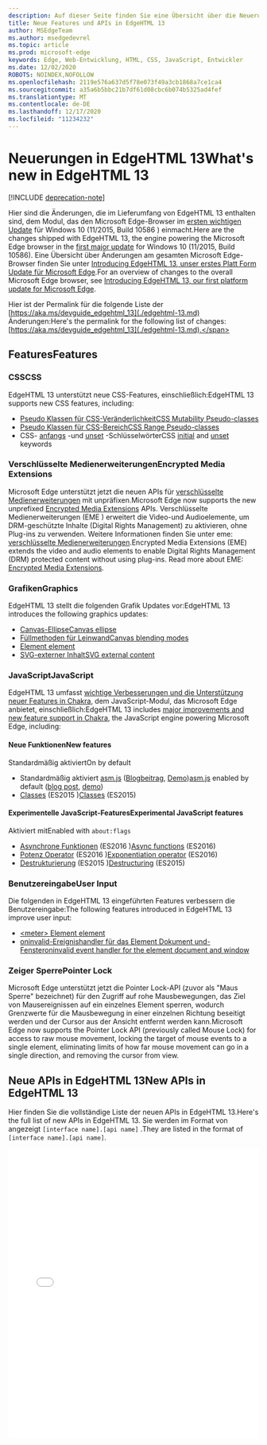 ```yaml
---
description: Auf dieser Seite finden Sie eine Übersicht über die Neuerungen in EdgeHTML 13.
title: Neue Features und APIs in EdgeHTML 13
author: MSEdgeTeam
ms.author: msedgedevrel
ms.topic: article
ms.prod: microsoft-edge
keywords: Edge, Web-Entwicklung, HTML, CSS, JavaScript, Entwickler
ms.date: 12/02/2020
ROBOTS: NOINDEX,NOFOLLOW
ms.openlocfilehash: 2119e576a637d5f78e073f49a3cb1868a7ce1ca4
ms.sourcegitcommit: a35a6b5bbc21b7df61d08cbc6b074b5325ad4fef
ms.translationtype: MT
ms.contentlocale: de-DE
ms.lasthandoff: 12/17/2020
ms.locfileid: "11234232"
---
```

# <span data-ttu-id="e76ec-104">Neuerungen in EdgeHTML 13</span><span class="sxs-lookup"><span data-stu-id="e76ec-104">What's new in EdgeHTML 13</span></span>  

[!INCLUDE [deprecation-note](../../includes/legacy-edge-note.md)]  

<span data-ttu-id="e76ec-105">Hier sind die Änderungen, die im Lieferumfang von EdgeHTML 13 enthalten sind, dem Modul, das den Microsoft Edge-Browser im [ersten wichtigen Update](https://blogs.windows.com/windowsexperience/2015/11/12) für Windows 10 (11/2015, Build 10586 \) einmacht.</span><span class="sxs-lookup"><span data-stu-id="e76ec-105">Here are the changes shipped with EdgeHTML 13, the engine powering the Microsoft Edge browser in the [first major update](https://blogs.windows.com/windowsexperience/2015/11/12) for Windows 10 \(11/2015, Build 10586\).</span></span>  <span data-ttu-id="e76ec-106">Eine Übersicht über Änderungen am gesamten Microsoft Edge-Browser finden Sie unter [Introducing EdgeHTML 13, unser erstes Platt Form Update für Microsoft Edge](https://blogs.windows.com/msedgedev/2015/11/16).</span><span class="sxs-lookup"><span data-stu-id="e76ec-106">For an overview of changes to the overall Microsoft Edge browser, see [Introducing EdgeHTML 13, our first platform update for Microsoft Edge](https://blogs.windows.com/msedgedev/2015/11/16).</span></span>  

<span data-ttu-id="e76ec-107">Hier ist der Permalink für die folgende Liste der  [https://aka.ms/devguide_edgehtml_13](./edgehtml-13.md) Änderungen:</span><span class="sxs-lookup"><span data-stu-id="e76ec-107">Here's the permalink for the following list of changes:  [https://aka.ms/devguide_edgehtml_13](./edgehtml-13.md).</span></span>  

## <span data-ttu-id="e76ec-108">Features</span><span class="sxs-lookup"><span data-stu-id="e76ec-108">Features</span></span>  

### <span data-ttu-id="e76ec-109">CSS</span><span class="sxs-lookup"><span data-stu-id="e76ec-109">CSS</span></span>  

<span data-ttu-id="e76ec-110">EdgeHTML 13 unterstützt neue CSS-Features, einschließlich:</span><span class="sxs-lookup"><span data-stu-id="e76ec-110">EdgeHTML 13 supports new CSS features, including:</span></span>  

*   [<span data-ttu-id="e76ec-111">Pseudo Klassen für CSS-Veränderlichkeit</span><span class="sxs-lookup"><span data-stu-id="e76ec-111">CSS Mutability Pseudo-classes</span></span>](https://developer.microsoft.com/microsoft-edge/platform/status/cssmutabilitypseudoclasses)  
*   [<span data-ttu-id="e76ec-112">Pseudo Klassen für CSS-Bereich</span><span class="sxs-lookup"><span data-stu-id="e76ec-112">CSS Range Pseudo-classes</span></span>](https://developer.microsoft.com/microsoft-edge/platform/status/cssrangepseudoclasses)  
*   <span data-ttu-id="e76ec-113">CSS- [anfangs](https://developer.microsoft.com/microsoft-edge/platform/status/cssinitialvalue) -und [unset](https://developer.microsoft.com/microsoft-edge/platform/status/cssunsetvalue) -Schlüsselwörter</span><span class="sxs-lookup"><span data-stu-id="e76ec-113">CSS [initial](https://developer.microsoft.com/microsoft-edge/platform/status/cssinitialvalue) and [unset](https://developer.microsoft.com/microsoft-edge/platform/status/cssunsetvalue) keywords</span></span>  

### <span data-ttu-id="e76ec-114">Verschlüsselte Medienerweiterungen</span><span class="sxs-lookup"><span data-stu-id="e76ec-114">Encrypted Media Extensions</span></span>  

<span data-ttu-id="e76ec-115">Microsoft Edge unterstützt jetzt die neuen APIs für [verschlüsselte Medienerweiterungen](https://w3.org/TR/encrypted-media) mit unpräfixen.</span><span class="sxs-lookup"><span data-stu-id="e76ec-115">Microsoft Edge now supports the new unprefixed [Encrypted Media Extensions](https://w3.org/TR/encrypted-media) APIs.</span></span>  <span data-ttu-id="e76ec-116">Verschlüsselte Medienerweiterungen \(EME \) erweitert die Video-und Audioelemente, um DRM-geschützte Inhalte (Digital Rights Management) zu aktivieren, ohne Plug-ins zu verwenden.  Weitere Informationen finden Sie unter eme:  [verschlüsselte Medienerweiterungen](https://developer.mozilla.org/docs/Web/API/Encrypted_Media_Extensions_API).</span><span class="sxs-lookup"><span data-stu-id="e76ec-116">Encrypted Media Extensions \(EME\) extends the video and audio elements to enable Digital Rights Management \(DRM\) protected content without using plug-ins.  Read more about EME:  [Encrypted Media Extensions](https://developer.mozilla.org/docs/Web/API/Encrypted_Media_Extensions_API).</span></span>  

### <span data-ttu-id="e76ec-117">Grafiken</span><span class="sxs-lookup"><span data-stu-id="e76ec-117">Graphics</span></span>  

<span data-ttu-id="e76ec-118">EdgeHTML 13 stellt die folgenden Grafik Updates vor:</span><span class="sxs-lookup"><span data-stu-id="e76ec-118">EdgeHTML 13 introduces the following graphics updates:</span></span>  

*   [<span data-ttu-id="e76ec-119">Canvas-Ellipse</span><span class="sxs-lookup"><span data-stu-id="e76ec-119">Canvas ellipse</span></span>](https://developer.microsoft.com/microsoft-edge/platform/status/canvas2dellipse)  
*   [<span data-ttu-id="e76ec-120">Füllmethoden für Leinwand</span><span class="sxs-lookup"><span data-stu-id="e76ec-120">Canvas blending modes</span></span>](https://developer.microsoft.com/microsoft-edge/platform/status/compositingandblendingincanvas2d)  
*   [<picture> <span data-ttu-id="e76ec-121">Element </span><span class="sxs-lookup"><span data-stu-id="e76ec-121">element</span></span>](https://developer.microsoft.com/microsoft-edge/platform/status/pictureelement)  
*   [<span data-ttu-id="e76ec-122">SVG-externer Inhalt</span><span class="sxs-lookup"><span data-stu-id="e76ec-122">SVG external content</span></span>](https://developer.microsoft.com/microsoft-edge/platform/status/svgexternalcontent)  

### <span data-ttu-id="e76ec-123">JavaScript</span><span class="sxs-lookup"><span data-stu-id="e76ec-123">JavaScript</span></span>  

<span data-ttu-id="e76ec-124">EdgeHTML 13 umfasst [wichtige Verbesserungen und die Unterstützung neuer Features in Chakra](https://blogs.windows.com/msedgedev/2015/09/30), dem JavaScript-Modul, das Microsoft Edge anbietet, einschließlich:</span><span class="sxs-lookup"><span data-stu-id="e76ec-124">EdgeHTML 13 includes [major improvements and new feature support in Chakra](https://blogs.windows.com/msedgedev/2015/09/30), the JavaScript engine powering Microsoft Edge, including:</span></span>  

#### <span data-ttu-id="e76ec-125">Neue Funktionen</span><span class="sxs-lookup"><span data-stu-id="e76ec-125">New features</span></span>  

<span data-ttu-id="e76ec-126">Standardmäßig aktiviert</span><span class="sxs-lookup"><span data-stu-id="e76ec-126">On by default</span></span>  

*   <span data-ttu-id="e76ec-127">Standardmäßig aktiviert [asm.js](https://developer.microsoft.com/microsoft-edge/platform/status/asmjs/?q=asm.js) \([Blogbeitrag](https://blogs.windows.com/msedgedev/2015/11/10), [Demo](https://dev.windows.com/microsoft-edge/testdrive/demos/chess)\)</span><span class="sxs-lookup"><span data-stu-id="e76ec-127">[asm.js](https://developer.microsoft.com/microsoft-edge/platform/status/asmjs/?q=asm.js) enabled by default \([blog post](https://blogs.windows.com/msedgedev/2015/11/10), [demo](https://dev.windows.com/microsoft-edge/testdrive/demos/chess)\)</span></span>  
*   <span data-ttu-id="e76ec-128">[Classes](https://developer.microsoft.com/microsoft-edge/platform/status/asmjs/?q=classes) \(ES2015 \)</span><span class="sxs-lookup"><span data-stu-id="e76ec-128">[Classes](https://developer.microsoft.com/microsoft-edge/platform/status/asmjs/?q=classes) \(ES2015\)</span></span>  

#### <span data-ttu-id="e76ec-129">Experimentelle JavaScript-Features</span><span class="sxs-lookup"><span data-stu-id="e76ec-129">Experimental JavaScript features</span></span>  

<span data-ttu-id="e76ec-130">Aktiviert mit</span><span class="sxs-lookup"><span data-stu-id="e76ec-130">Enabled with</span></span> `about:flags`  

*   <span data-ttu-id="e76ec-131">[Asynchrone Funktionen](https://developer.microsoft.com/microsoft-edge/platform/status/asyncfunctions/?q=async%20functions) \(ES2016 \)</span><span class="sxs-lookup"><span data-stu-id="e76ec-131">[Async functions](https://developer.microsoft.com/microsoft-edge/platform/status/asyncfunctions/?q=async%20functions) \(ES2016\)</span></span>  
*   <span data-ttu-id="e76ec-132">[Potenz Operator](https://developer.microsoft.com/microsoft-edge/platform/status/exponentiationoperatores2016/?q=exponentiation%20operator) \(ES2016 \)</span><span class="sxs-lookup"><span data-stu-id="e76ec-132">[Exponentiation operator](https://developer.microsoft.com/microsoft-edge/platform/status/exponentiationoperatores2016/?q=exponentiation%20operator) \(ES2016\)</span></span>  
*   <span data-ttu-id="e76ec-133">[Destrukturierung](https://developer.microsoft.com/microsoft-edge/platform/status/destructuringES2015/?q=destructuring) \(ES2015 \)</span><span class="sxs-lookup"><span data-stu-id="e76ec-133">[Destructuring](https://developer.microsoft.com/microsoft-edge/platform/status/destructuringES2015/?q=destructuring) \(ES2015\)</span></span>  

### <span data-ttu-id="e76ec-134">Benutzereingabe</span><span class="sxs-lookup"><span data-stu-id="e76ec-134">User Input</span></span>  

<span data-ttu-id="e76ec-135">Die folgenden in EdgeHTML 13 eingeführten Features verbessern die Benutzereingabe:</span><span class="sxs-lookup"><span data-stu-id="e76ec-135">The following features introduced in EdgeHTML 13 improve user input:</span></span>  

*   [\<meter\> <span data-ttu-id="e76ec-136">Element </span><span class="sxs-lookup"><span data-stu-id="e76ec-136">element</span></span>](https://developer.microsoft.com/microsoft-edge/platform/status/meterelement)  
*   [<span data-ttu-id="e76ec-137">oninvalid-Ereignishandler für das Element Dokument und-Fenster</span><span class="sxs-lookup"><span data-stu-id="e76ec-137">oninvalid event handler for the element document and window</span></span>](https://developer.microsoft.com/microsoft-edge/platform/status/oninvalideventhandler)  

### <span data-ttu-id="e76ec-138">Zeiger Sperre</span><span class="sxs-lookup"><span data-stu-id="e76ec-138">Pointer Lock</span></span>  

<span data-ttu-id="e76ec-139">Microsoft Edge unterstützt jetzt die Pointer Lock-API \(zuvor als "Maus Sperre" bezeichnet) für den Zugriff auf rohe Mausbewegungen, das Ziel von Mausereignissen auf ein einzelnes Element sperren, wodurch Grenzwerte für die Mausbewegung in einer einzelnen Richtung beseitigt werden und der Cursor aus der Ansicht entfernt werden kann.</span><span class="sxs-lookup"><span data-stu-id="e76ec-139">Microsoft Edge now supports the Pointer Lock API \(previously called Mouse Lock\) for access to raw mouse movement, locking the target of mouse events to a single element, eliminating limits of how far mouse movement can go in a single direction, and removing the cursor from view.</span></span>  

## <span data-ttu-id="e76ec-140">Neue APIs in EdgeHTML 13</span><span class="sxs-lookup"><span data-stu-id="e76ec-140">New APIs in EdgeHTML 13</span></span>  

<span data-ttu-id="e76ec-141">Hier finden Sie die vollständige Liste der neuen APIs in EdgeHTML 13.</span><span class="sxs-lookup"><span data-stu-id="e76ec-141">Here's the full list of new APIs in EdgeHTML 13.</span></span>  <span data-ttu-id="e76ec-142">Sie werden im Format von angezeigt `[interface name].[api name]` .</span><span class="sxs-lookup"><span data-stu-id="e76ec-142">They are listed in the format of `[interface name].[api name]`.</span></span>  

<iframe height='584' scrolling='no' title='<span data-ttu-id="e76ec-143">Neue APIs in EdgeHTML 13</span><span class="sxs-lookup"><span data-stu-id="e76ec-143">New APIs in EdgeHTML 13</span></span>' src='//codepen.io/MicrosoftEdgeDocumentation/embed/vmzxEY/?height=584&theme-id=23761&default-tab=result&embed-version=2' frameborder='no' allowtransparency='true' allowfullscreen='true' style='width:  100%;'><span data-ttu-id="e76ec-144">Weitere Informationen finden Sie in den neuen APIs für Stifte <a href='https://codepen.io/MicrosoftEdgeDocumentation/pen/vmzxEY/'> in EdgeHTML 13 </a> von Microsoft Edge docs ( <a href='http://codepen.io/MicrosoftEdgeDocumentation'> @MicrosoftEdgeDocumentation </a> ) auf <a href='http://codepen.io'> CodePen </a> .</span><span class="sxs-lookup"><span data-stu-id="e76ec-144">See the Pen <a href='https://codepen.io/MicrosoftEdgeDocumentation/pen/vmzxEY/'>New APIs in EdgeHTML 13</a> by Microsoft Edge Docs (<a href='http://codepen.io/MicrosoftEdgeDocumentation'>@MicrosoftEdgeDocumentation</a>) on <a href='http://codepen.io'>CodePen</a>.</span></span></iframe>  

